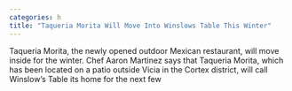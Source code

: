 ```yaml
---
categories: h
title: "Taqueria Morita Will Move Into Winslows Table This Winter"
---
```


      
      

      
         
 Taqueria Morita, the newly opened outdoor Mexican restaurant, will move inside for the winter. Chef Aaron Martinez says that Taqueria Morita, which has been located on a patio outside Vicia in the Cortex district, will call Winslow’s Table its home for the next few 